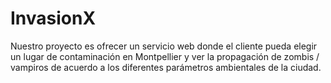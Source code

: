 # InvasionX

Nuestro proyecto es ofrecer un servicio web donde el cliente pueda elegir un lugar de contaminación en Montpellier y ver la propagación de zombis / vampiros de acuerdo a los diferentes parámetros ambientales de la ciudad.

